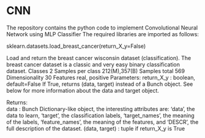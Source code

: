 # CNN
The repository contains the python code to implement Convolutional Neural Network using MLP Classifier
The required libraries are imported as follows:

sklearn.datasets.load_breast_cancer(return_X_y=False)

Load and return the breast cancer wisconsin dataset (classification).
The breast cancer dataset is a classic and very easy binary classification dataset.
Classes	2
Samples per class	212(M),357(B)
Samples total	569
Dimensionality	30
Features	real, positive
Parameters:	
return_X_y : boolean, default=False
If True, returns (data, target) instead of a Bunch object. See below for more information about the data and target object.

Returns:	
data : Bunch
Dictionary-like object, the interesting attributes are: ‘data’, the data to learn, ‘target’, the classification labels, ‘target_names’, the meaning of the labels, ‘feature_names’, the meaning of the features, and ‘DESCR’, the full description of the dataset.
(data, target) : tuple if return_X_y is True


